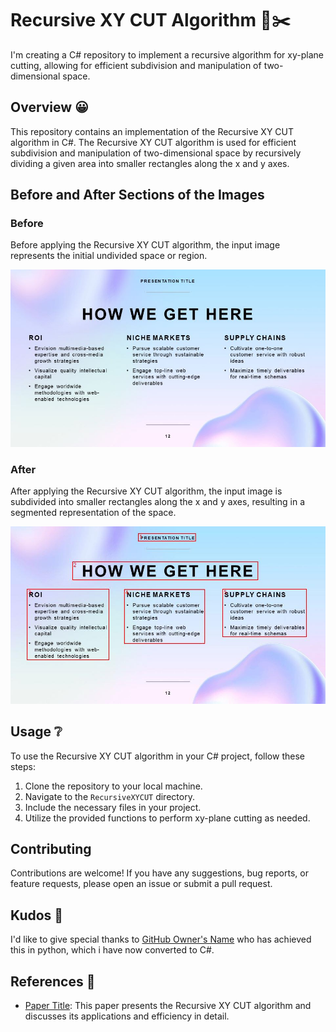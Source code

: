 # Recursive XY CUT Algorithm 🔁✂️

 I'm creating a C# repository to implement a recursive algorithm for xy-plane cutting, allowing for efficient subdivision and manipulation of two-dimensional space.
 
## Overview 😀
This repository contains an implementation of the Recursive XY CUT algorithm in C#. The Recursive XY CUT algorithm is used for efficient subdivision and manipulation of two-dimensional space by recursively dividing a given area into smaller rectangles along the x and y axes.

## Before and After Sections of the Images

### Before
Before applying the Recursive XY CUT algorithm, the input image represents the initial undivided space or region.

![Before Image](Sample.jpg)

### After
After applying the Recursive XY CUT algorithm, the input image is subdivided into smaller rectangles along the x and y axes, resulting in a segmented representation of the space.

![After Image](Sample_Output.png)

## Usage ❔
To use the Recursive XY CUT algorithm in your C# project, follow these steps:

1. Clone the repository to your local machine.
2. Navigate to the `RecursiveXYCUT` directory.
3. Include the necessary files in your project.
4. Utilize the provided functions to perform xy-plane cutting as needed.

## Contributing
Contributions are welcome! If you have any suggestions, bug reports, or feature requests, please open an issue or submit a pull request.

## Kudos 🙏
I'd like to give special thanks to [GitHub Owner's Name](https://github.com/Sanster) who has achieved this in python, which i have now converted to C#.

## References 📃
- [Paper Title](https://ieeexplore.ieee.org/document/602059): This paper presents the Recursive XY CUT algorithm and discusses its applications and efficiency in detail.



